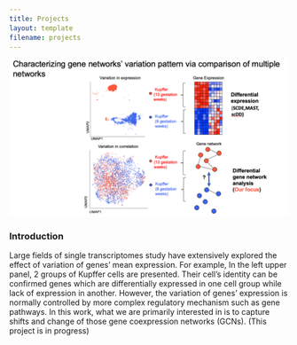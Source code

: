 ```yaml
---
title: Projects
layout: template
filename: projects
--- 
```


<img src="Screen Shot 2022-04-26 at 6.56.39 PM.png"/>

### Introduction
Large fields of single transcriptomes study have extensively explored the effect of variation of genes’ mean expression. For example, In the left upper panel, 2 groups of Kupffer cells are presented. Their cell’s identity can be confirmed genes which are differentially expressed in one cell group while lack of expression in another. However, the variation of genes’ expression is normally controlled by more complex regulatory mechanism such as gene pathways. In this work, what we are primarily interested in is to capture shifts and change of those gene coexpression networks (GCNs). (This project is in progress)


